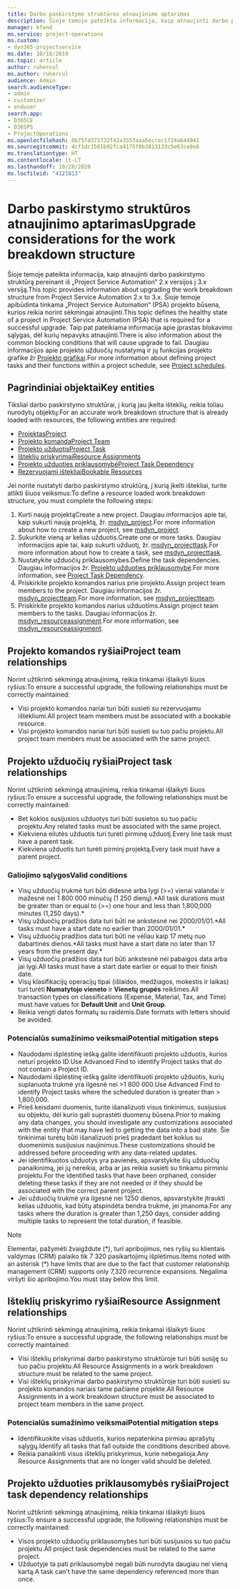 ```yaml
---
title: Darbo paskirstymo struktūros atnaujinimo aptarimas
description: Šioje temoje pateikta informacija, kaip atnaujinti darbo paskirstymo struktūrą pereinant iš „Project Service Automation“ 2.x versijos į 3.x versiją.
manager: kfend
ms.service: project-operations
ms.custom:
- dyn365-projectservice
ms.date: 10/18/2019
ms.topic: article
author: ruhercul
ms.author: ruhercul
audience: Admin
search.audienceType:
- admin
- customizer
- enduser
search.app:
- D365CE
- D365PS
- ProjectOperations
ms.openlocfilehash: 0b75fd372732f42a3557aaa5eccec1f24a644941
ms.sourcegitcommit: 4cf1dc1561b92fca4175f0b3813133c5e63ce8e6
ms.translationtype: HT
ms.contentlocale: lt-LT
ms.lasthandoff: 10/28/2020
ms.locfileid: "4121813"
---
```

# <a name="upgrade-considerations-for-the-work-breakdown-structure"></a><span data-ttu-id="08adc-103">Darbo paskirstymo struktūros atnaujinimo aptarimas</span><span class="sxs-lookup"><span data-stu-id="08adc-103">Upgrade considerations for the work breakdown structure</span></span>
<span data-ttu-id="08adc-104">Šioje temoje pateikta informacija, kaip atnaujinti darbo paskirstymo struktūrą pereinant iš „Project Service Automation“ 2.x versijos į 3.x versiją.</span><span class="sxs-lookup"><span data-stu-id="08adc-104">This topic provides information about upgrading the work breakdown structure from Project Service Automation 2.x to 3.x.</span></span> <span data-ttu-id="08adc-105">Šioje temoje apibūdinta tinkama „Project Service Automation“ (PSA) projekto būsena, kurios reikia norint sėkmingai atnaujinti.</span><span class="sxs-lookup"><span data-stu-id="08adc-105">This topic defines the healthy state of a project in Project Service Automation (PSA) that is required for a successful upgrade.</span></span> <span data-ttu-id="08adc-106">Taip pat pateikiama informacija apie įprastas blokavimo sąlygas, dėl kurių nepavyks atnaujinti.</span><span class="sxs-lookup"><span data-stu-id="08adc-106">There is also information about the common blocking conditions that will cause upgrade to fail.</span></span> <span data-ttu-id="08adc-107">Daugiau informacijos apie projekto užduočių nustatymą ir jų funkcijas projekto grafike žr [Projekto grafikai](project-creating.md).</span><span class="sxs-lookup"><span data-stu-id="08adc-107">For more information about defining project tasks and their functions within a project schedule, see [Project schedules](project-creating.md).</span></span>

## <a name="key-entities"></a><span data-ttu-id="08adc-108">Pagrindiniai objektai</span><span class="sxs-lookup"><span data-stu-id="08adc-108">Key entities</span></span>
<span data-ttu-id="08adc-109">Tiksliai darbo paskirstymo struktūrai, į kurią jau įkelta išteklių, reikia toliau nurodytų objektų:</span><span class="sxs-lookup"><span data-stu-id="08adc-109">For an accurate work breakdown structure that is already loaded with resources, the following entities are required:</span></span>

- [<span data-ttu-id="08adc-110">Projektas</span><span class="sxs-lookup"><span data-stu-id="08adc-110">Project</span></span>](https://docs.microsoft.com/dynamics365/customerengagement/on-premises/developer/entities/msdyn_project)
- [<span data-ttu-id="08adc-111">Projekto komanda</span><span class="sxs-lookup"><span data-stu-id="08adc-111">Project Team</span></span>](https://docs.microsoft.com/dynamics365/customerengagement/on-premises/developer/entities/msdyn_projectteam)
- [<span data-ttu-id="08adc-112">Projekto užduotis</span><span class="sxs-lookup"><span data-stu-id="08adc-112">Project Task</span></span>](https://docs.microsoft.com/dynamics365/customerengagement/on-premises/developer/entities/msdyn_projecttask)
- [<span data-ttu-id="08adc-113">Išteklių priskyrimai</span><span class="sxs-lookup"><span data-stu-id="08adc-113">Resource Assignments</span></span>](https://docs.microsoft.com/dynamics365/customerengagement/on-premises/developer/entities/msdyn_resourceassignment)
- [<span data-ttu-id="08adc-114">Projekto užduoties priklausomybė</span><span class="sxs-lookup"><span data-stu-id="08adc-114">Project Task Dependency</span></span>](https://docs.microsoft.com/dynamics365/customerengagement/on-premises/developer/entities/msdyn_projecttaskdependency)
- [<span data-ttu-id="08adc-115">Rezervuojami ištekliai</span><span class="sxs-lookup"><span data-stu-id="08adc-115">Bookable Resources</span></span>](https://docs.microsoft.com/dynamics365/customerengagement/on-premises/developer/entities/bookableresource)

<span data-ttu-id="08adc-116">Jei norite nustatyti darbo paskirstymo struktūrą, į kurią įkelti ištekliai, turite atlikti šiuos veiksmus:</span><span class="sxs-lookup"><span data-stu-id="08adc-116">To define a resource loaded work breakdown structure, you must complete the following steps:</span></span>

1. <span data-ttu-id="08adc-117">Kurti naują projektą</span><span class="sxs-lookup"><span data-stu-id="08adc-117">Create a new project.</span></span> <span data-ttu-id="08adc-118">Daugiau informacijos apie tai, kaip sukurti naują projektą, žr. [msdyn_project](https://docs.microsoft.com/dynamics365/customerengagement/on-premises/developer/entities/msdyn_project).</span><span class="sxs-lookup"><span data-stu-id="08adc-118">For more information about how to create a new project, see [msdyn_project](https://docs.microsoft.com/dynamics365/customerengagement/on-premises/developer/entities/msdyn_project).</span></span>
2. <span data-ttu-id="08adc-119">Sukurkite vieną ar kelias užduotis.</span><span class="sxs-lookup"><span data-stu-id="08adc-119">Create one or more tasks.</span></span> <span data-ttu-id="08adc-120">Daugiau informacijos apie tai, kaip sukurti užduotį, žr. [msdyn_projecttask](https://docs.microsoft.com/dynamics365/customerengagement/on-premises/developer/entities/msdyn_projecttask).</span><span class="sxs-lookup"><span data-stu-id="08adc-120">For more information about how to create a task, see [msdyn_projecttask](https://docs.microsoft.com/dynamics365/customerengagement/on-premises/developer/entities/msdyn_projecttask).</span></span>
3. <span data-ttu-id="08adc-121">Nustatykite užduočių priklausomybes.</span><span class="sxs-lookup"><span data-stu-id="08adc-121">Define the task dependencies.</span></span> <span data-ttu-id="08adc-122">Daugiau informacijos žr. [Projekto užduoties priklausomybė](https://docs.microsoft.com/dynamics365/customerengagement/on-premises/developer/entities/msdyn_projecttaskdependency).</span><span class="sxs-lookup"><span data-stu-id="08adc-122">For more information, see [Project Task Dependency](https://docs.microsoft.com/dynamics365/customerengagement/on-premises/developer/entities/msdyn_projecttaskdependency).</span></span>
4. <span data-ttu-id="08adc-123">Priskirkite projekto komandos narius prie projekto.</span><span class="sxs-lookup"><span data-stu-id="08adc-123">Assign project team members to the project.</span></span> <span data-ttu-id="08adc-124">Daugiau informacijos žr. [msdyn_projectteam](https://docs.microsoft.com/dynamics365/customerengagement/on-premises/developer/entities/msdyn_projectteam).</span><span class="sxs-lookup"><span data-stu-id="08adc-124">For more information, see [msdyn_projectteam](https://docs.microsoft.com/dynamics365/customerengagement/on-premises/developer/entities/msdyn_projectteam).</span></span>
5. <span data-ttu-id="08adc-125">Priskirkite projekto komandos narius užduotims.</span><span class="sxs-lookup"><span data-stu-id="08adc-125">Assign project team members to the tasks.</span></span> <span data-ttu-id="08adc-126">Daugiau informacijos žr. [msdyn_resourceassignment](https://docs.microsoft.com/dynamics365/customerengagement/on-premises/developer/entities/msdyn_resourceassignment).</span><span class="sxs-lookup"><span data-stu-id="08adc-126">For more information, see [msdyn_resourceassignment](https://docs.microsoft.com/dynamics365/customerengagement/on-premises/developer/entities/msdyn_resourceassignment).</span></span>

## <a name="project-team-relationships"></a><span data-ttu-id="08adc-127">Projekto komandos ryšiai</span><span class="sxs-lookup"><span data-stu-id="08adc-127">Project team relationships</span></span>

<span data-ttu-id="08adc-128">Norint užtikrinti sėkmingą atnaujinimą, reikia tinkamai išlaikyti šiuos ryšius:</span><span class="sxs-lookup"><span data-stu-id="08adc-128">To ensure a successful upgrade, the following relationships must be correctly maintained:</span></span>
- <span data-ttu-id="08adc-129">Visi projekto komandos nariai turi būti susieti su rezervuojamu ištekliumi.</span><span class="sxs-lookup"><span data-stu-id="08adc-129">All project team members must be associated with a bookable resource.</span></span>
- <span data-ttu-id="08adc-130">Visi projekto komandos nariai turi būti susieti su tuo pačiu projektu.</span><span class="sxs-lookup"><span data-stu-id="08adc-130">All project team members must be associated with the same project.</span></span> 

## <a name="project-task-relationships"></a><span data-ttu-id="08adc-131">Projekto užduočių ryšiai</span><span class="sxs-lookup"><span data-stu-id="08adc-131">Project task relationships</span></span>
<span data-ttu-id="08adc-132">Norint užtikrinti sėkmingą atnaujinimą, reikia tinkamai išlaikyti šiuos ryšius:</span><span class="sxs-lookup"><span data-stu-id="08adc-132">To ensure a successful upgrade, the following relationships must be correctly maintained:</span></span>

- <span data-ttu-id="08adc-133">Bet kokios susijusios užduotys turi būti susietos su tuo pačiu projektu.</span><span class="sxs-lookup"><span data-stu-id="08adc-133">Any related tasks must be associated with the same project.</span></span>
- <span data-ttu-id="08adc-134">Kiekviena eilutės užduotis turi turėti pirminę užduotį.</span><span class="sxs-lookup"><span data-stu-id="08adc-134">Every line task must have a parent task.</span></span>
- <span data-ttu-id="08adc-135">Kiekviena užduotis turi turėti pirminį projektą.</span><span class="sxs-lookup"><span data-stu-id="08adc-135">Every task must have a parent project.</span></span>

### <a name="valid-conditions"></a><span data-ttu-id="08adc-136">Galiojimo sąlygos</span><span class="sxs-lookup"><span data-stu-id="08adc-136">Valid conditions</span></span>

- <span data-ttu-id="08adc-137">Visų užduočių trukmė turi būti didesnė arba lygi (>=) vienai valandai ir mažesnė nei 1 800 000 minučių (1 250 dienų).\*</span><span class="sxs-lookup"><span data-stu-id="08adc-137">All task durations must be greater than or equal to (>=) one hour and less than 1,800,000 minutes (1,250 days).\*</span></span>
- <span data-ttu-id="08adc-138">Visų užduočių pradžios data turi būti ne ankstesnė nei 2000/01/01.\*</span><span class="sxs-lookup"><span data-stu-id="08adc-138">All tasks must have a start date no earlier than 2000/01/01.\*</span></span>
- <span data-ttu-id="08adc-139">Visų užduočių pradžios data turi būti ne vėliau kaip 17 metų nuo dabartinės dienos.\*</span><span class="sxs-lookup"><span data-stu-id="08adc-139">All tasks must have a start date no later than 17 years from the present day.\*</span></span>
- <span data-ttu-id="08adc-140">Visų užduočių pradžios data turi būti ankstesnė nei pabaigos data arba jai lygi.</span><span class="sxs-lookup"><span data-stu-id="08adc-140">All tasks must have a start date earlier or equal to their finish date.</span></span>
- <span data-ttu-id="08adc-141">Visų klasifikacijų operacijų tipai (išlaidos, medžiagos, mokestis ir laikas) turi turėti **Numatytojo vieneto** ir **Vienetų grupės** reikšmes.</span><span class="sxs-lookup"><span data-stu-id="08adc-141">All transaction types on classifications (Expense, Material, Tax, and Time) must have values for **Default Unit** and **Unit Group**.</span></span>
- <span data-ttu-id="08adc-142">Reikia vengti datos formatų su raidėmis.</span><span class="sxs-lookup"><span data-stu-id="08adc-142">Date formats with letters should be avoided.</span></span>

### <a name="potential-mitigation-steps"></a><span data-ttu-id="08adc-143">Potencialūs sumažinimo veiksmai</span><span class="sxs-lookup"><span data-stu-id="08adc-143">Potential mitigation steps</span></span>
- <span data-ttu-id="08adc-144">Naudodami išplėstinę iešką galite identifikuoti projekto užduotis, kurios neturi projekto ID.</span><span class="sxs-lookup"><span data-stu-id="08adc-144">Use Advanced Find to identify Project tasks that do not contain a Project ID.</span></span>
- <span data-ttu-id="08adc-145">Naudodami išplėstinę iešką galite identifikuoti projekto užduotis, kurių suplanuota trukmė yra ilgesnė nei >1 800 000.</span><span class="sxs-lookup"><span data-stu-id="08adc-145">Use Advanced Find to identify Project tasks where the scheduled duration is greater than > 1,800,000.</span></span>
- <span data-ttu-id="08adc-146">Prieš keisdami duomenis, turite išanalizuoti visus tinkinimus, susijusius su objektu, dėl kurio gali suprastėti duomenų būsena.</span><span class="sxs-lookup"><span data-stu-id="08adc-146">Prior to making any data changes, you should investigate any customizations associated with the entity that may have led to getting the data into a bad state.</span></span> <span data-ttu-id="08adc-147">Šie tinkinimai turėtų būti išanalizuoti prieš pradedant bet kokius su duomenimis susijusius naujinimus.</span><span class="sxs-lookup"><span data-stu-id="08adc-147">These customizations should be addressed before proceeding with any data-related updates.</span></span>
- <span data-ttu-id="08adc-148">Jei identifikuotos užduotys yra pavienės, apsvarstykite šių užduočių panaikinimą, jei jų nereikia, arba ar jas reikia susieti su tinkamu pirminiu projektu.</span><span class="sxs-lookup"><span data-stu-id="08adc-148">For the identified tasks that have been orphaned, consider deleting these tasks if they are not needed or if they should be associated with the correct parent project.</span></span>
- <span data-ttu-id="08adc-149">Jei užduočių trukmė yra ilgesnė nei 1250 dienos, apsvarstykite įtraukti kelias užduotis, kad būtų atspindėta bendra trukmė, jei įmanoma.</span><span class="sxs-lookup"><span data-stu-id="08adc-149">For any tasks where the duration is greater than 1,250 days, consider adding multiple tasks to represent the total duration, if feasible.</span></span>

> [!NOTE]
> <span data-ttu-id="08adc-150">Elementai, pažymėti žvaigždute (\*), turi apribojimus, nes ryšių su klientais valdymas (CRM) palaiko tik 7 320 pasikartojimų išplėtimus.</span><span class="sxs-lookup"><span data-stu-id="08adc-150">Items noted with an asterisk (\*) have limits that are due to the fact that customer relationship management (CRM) supports only 7,320 recurrence expansions.</span></span> <span data-ttu-id="08adc-151">Negalima viršyti šio apribojimo.</span><span class="sxs-lookup"><span data-stu-id="08adc-151">You must stay below this limit.</span></span>

## <a name="resource-assignment-relationships"></a><span data-ttu-id="08adc-152">Išteklių priskyrimo ryšiai</span><span class="sxs-lookup"><span data-stu-id="08adc-152">Resource Assignment relationships</span></span>
<span data-ttu-id="08adc-153">Norint užtikrinti sėkmingą atnaujinimą, reikia tinkamai išlaikyti šiuos ryšius:</span><span class="sxs-lookup"><span data-stu-id="08adc-153">To ensure a successful upgrade, the following relationships must be correctly maintained:</span></span>

- <span data-ttu-id="08adc-154">Visi išteklių priskyrimai darbo paskirstymo struktūroje turi būti susiję su tuo pačiu projektu.</span><span class="sxs-lookup"><span data-stu-id="08adc-154">All Resource Assignments in a work breakdown structure must be related to the same project.</span></span>
- <span data-ttu-id="08adc-155">Visi išteklių priskyrimai darbo paskirstymo struktūroje turi būti susieti su projekto komandos nariais tame pačiame projekte.</span><span class="sxs-lookup"><span data-stu-id="08adc-155">All Resource Assignments in a work breakdown structure must be associated to project team members in the same project.</span></span>

### <a name="potential-mitigation-steps"></a><span data-ttu-id="08adc-156">Potencialūs sumažinimo veiksmai</span><span class="sxs-lookup"><span data-stu-id="08adc-156">Potential mitigation steps</span></span>
- <span data-ttu-id="08adc-157">Identifikuokite visas užduotis, kurios nepatenkina pirmiau aprašytų sąlygų.</span><span class="sxs-lookup"><span data-stu-id="08adc-157">Identify all tasks that fall outside the conditions described above.</span></span>  
- <span data-ttu-id="08adc-158">Reikia panaikinti visus išteklių priskyrimus, kurie nebegalioja.</span><span class="sxs-lookup"><span data-stu-id="08adc-158">Any Resource Assignments that are no longer valid should be deleted.</span></span>

## <a name="project-task-dependency-relationships"></a><span data-ttu-id="08adc-159">Projekto užduoties priklausomybės ryšiai</span><span class="sxs-lookup"><span data-stu-id="08adc-159">Project task dependency relationships</span></span>
<span data-ttu-id="08adc-160">Norint užtikrinti sėkmingą atnaujinimą, reikia tinkamai išlaikyti šiuos ryšius:</span><span class="sxs-lookup"><span data-stu-id="08adc-160">To ensure a successful upgrade, the following relationships must be correctly maintained:</span></span>

- <span data-ttu-id="08adc-161">Visos projekto užduočių priklausomybės turi būti susijusios su tuo pačiu projektu.</span><span class="sxs-lookup"><span data-stu-id="08adc-161">All project task dependencies must be related to the same project.</span></span>
- <span data-ttu-id="08adc-162">Užduotyje ta pati priklausomybė negali būti nurodyta daugiau nei vieną kartą.</span><span class="sxs-lookup"><span data-stu-id="08adc-162">A task can't have the same dependency referenced more than once.</span></span>
